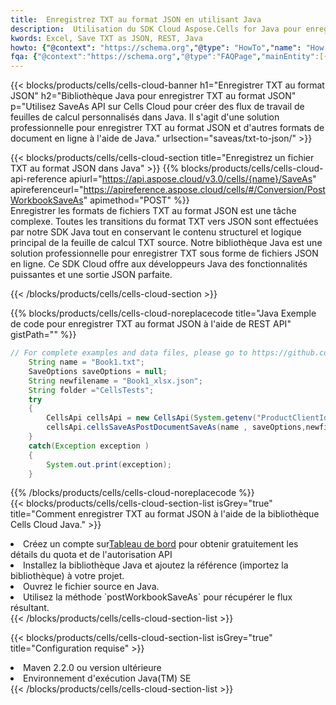 ```yaml
---
title:  Enregistrez TXT au format JSON en utilisant Java
description:  Utilisation du SDK Cloud Aspose.Cells for Java pour enregistrer le fichier au format TXT au format JSON.
kwords: Excel, Save TXT as JSON, REST, Java
howto: {"@context": "https://schema.org","@type": "HowTo","name": "How to save TXT as JSON using the Cells Cloud Java library.","description": "How to save TXT as JSON using the Cells Cloud Java library.","image": {"@type": "ImageObject"},"url": "/java/saveas/txt-to-json/","step": [{ "@type": "HowToStep","name": "How to save TXT as JSON using the Cells Cloud Java library. step 1", "image": {"@type": "ImageObject",},"url": "/java/saveas/txt-to-json/","text": "Register an account at <a href='https://dashboard.aspose.cloud/'>Dashboard</a> to get free API quota & authorization details",},{ "@type": "HowToStep","name": "How to save TXT as JSON using the Cells Cloud Java library. step 1", "image": {"@type": "ImageObject",},"url": "/java/saveas/txt-to-json/","text": "Install Java library and add the reference (import the library) to your project.",},{ "@type": "HowToStep","name": "How to save TXT as JSON using the Cells Cloud Java library. step 1", "image": {"@type": "ImageObject",},"url": "/java/saveas/txt-to-json/","text": "Open the source file in Java.",},{ "@type": "HowToStep","name": "How to save TXT as JSON using the Cells Cloud Java library. step 1", "image": {"@type": "ImageObject",},"url": "/java/saveas/txt-to-json/","text": "Use the `postWorkbookSaveAs` method to retrieve the resulting stream.",}, ],"supply": {"@type": "HowToSupply","name": "document"},"tool": [{"@type": "HowToTool","name": "IntelliJ IDEA, Visual Studio Code, Eclipse"},{"@type": "HowToTool","name": "Aspose Cells"}],"totalTime": "PT6M"}
fqa: {"@context":"https://schema.org","@type":"FAQPage","mainEntity":[{"@type":"Question","name":"Why save file as other formats file in C# using REST API?","acceptedAnswer":{"@type":"Answer","text":"Documents are encoded in many ways, and some files may be incompatible with the software you use. To open and read such files, just save them as appropriate file formats.<br/><ol><li>Install .NET SDK and add the reference (import the library) to your project.</li><li>Open the source file in C# using REST API.</li><li>Call the PostWorkbookSaveAsRequest() method, passing an output filename with required extension.</li><li>Get the result of save as a separate file.</li></ol>"}},{"@type":"Question","name":"What file formats can I save as with your C# library?","acceptedAnswer":{"@type":"Answer","text":"We support a variety of file formats for conversion using .NET library, including XLSX, Excel, xls , PDF, CSV, HTML, Markdown, XML, PNG, JPG, TIFF, Json, TXT and many more."}},{"@type":"Question","name":"What is the maximum allowed file size for conversion using this .NET library?","acceptedAnswer":{"@type":"Answer","text":"There are no file size limits for format conversions using .NET library."}}]}
---
```

{{< blocks/products/cells/cells-cloud-banner h1="Enregistrer TXT au format JSON" h2="Bibliothèque Java pour enregistrer TXT au format JSON" p="Utilisez SaveAs API sur Cells Cloud pour créer des flux de travail de feuilles de calcul personnalisés dans Java. Il s\'agit d\'une solution professionnelle pour enregistrer TXT au format JSON et d\'autres formats de document en ligne à l\'aide de Java." urlsection="saveas/txt-to-json/" >}}

{{< blocks/products/cells/cells-cloud-section title="Enregistrez un fichier TXT au format JSON dans Java" >}}
{{% blocks/products/cells/cells-cloud-api-reference apiurl="https://api.aspose.cloud/v3.0/cells/{name}/SaveAs" apireferenceurl="https://apireference.aspose.cloud/cells/#/Conversion/PostWorkbookSaveAs" apimethod="POST" %}}
<br/>
Enregistrer les formats de fichiers TXT au format JSON est une tâche complexe. Toutes les transitions du format TXT vers JSON sont effectuées par notre SDK Java tout en conservant le contenu structurel et logique principal de la feuille de calcul TXT source. Notre bibliothèque Java est une solution professionnelle pour enregistrer TXT sous forme de fichiers JSON en ligne. Ce SDK Cloud offre aux développeurs Java des fonctionnalités puissantes et une sortie JSON parfaite.

{{< /blocks/products/cells/cells-cloud-section >}}

{{% blocks/products/cells/cells-cloud-noreplacecode title="Java Exemple de code pour enregistrer TXT au format JSON à l\'aide de REST API" gistPath="" %}}
  
```java
// For complete examples and data files, please go to https://github.com/aspose-cells-cloud/aspose-cells-cloud-java/
    String name = "Book1.txt";
    SaveOptions saveOptions = null;
    String newfilename = "Book1_xlsx.json";
    String folder ="CellsTests";
    try 
    {
        CellsApi cellsApi = new CellsApi(System.getenv("ProductClientId"), System.getenv("ProductClientSecret"));
        cellsApi.cellsSaveAsPostDocumentSaveAs(name , saveOptions,newfilename,false,false,folder,null,null,null,true);                       
    }
    catch(Exception exception )
    {
        System.out.print(exception);
    }
```
  
{{% /blocks/products/cells/cells-cloud-noreplacecode %}}
<br/>
{{< blocks/products/cells/cells-cloud-section-list isGrey="true" title="Comment enregistrer TXT au format JSON à l\'aide de la bibliothèque Cells Cloud Java." >}}
<li> Créez un compte sur<a href="https://dashboard.aspose.cloud/">Tableau de bord</a> pour obtenir gratuitement les détails du quota et de l'autorisation API</li>
<li>Installez la bibliothèque Java et ajoutez la référence (importez la bibliothèque) à votre projet.</li>
<li>Ouvrez le fichier source en Java.</li>
<li>Utilisez la méthode `postWorkbookSaveAs` pour récupérer le flux résultant.</li>
{{< /blocks/products/cells/cells-cloud-section-list >}}

{{< blocks/products/cells/cells-cloud-section-list isGrey="true" title="Configuration requise" >}}
<li>Maven 2.2.0 ou version ultérieure</li>
<li>Environnement d'exécution Java(TM) SE</li>
{{< /blocks/products/cells/cells-cloud-section-list >}}
